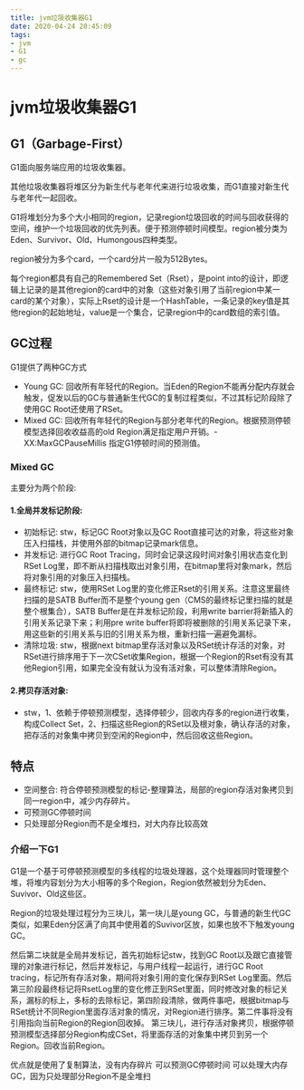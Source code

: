 ```yaml
---
title: jvm垃圾收集器G1
date: 2020-04-24 20:45:09
tags:
- jvm
- G1
- gc
---
```

# jvm垃圾收集器G1
## G1（Garbage-First）
G1面向服务端应用的垃圾收集器。  

其他垃圾收集器将堆区分为新生代与老年代来进行垃圾收集，而G1直接对新生代与老年代一起回收。  

G1将堆划分为多个大小相同的region，记录region垃圾回收的时间与回收获得的空间，维护一个垃圾回收的优先列表。便于预测停顿时间模型。region被分类为Eden、Survivor、Old、Humongous四种类型。

region被分为多个card，一个card分片一般为512Bytes。

每个region都具有自己的Remembered Set（Rset），是point into的设计，即逻辑上记录的是其他region的card中的对象（这些对象引用了当前region中某一card的某个对象），实际上Rset的设计是一个HashTable，一条记录的key值是其他region的起始地址，value是一个集合，记录region中的card数组的索引值。

## GC过程
G1提供了两种GC方式
- Young GC: 回收所有年轻代的Region。当Eden的Region不能再分配内存就会触发，促发以后的GC与普通新生代GC的复制过程类似，不过其标记阶段除了使用GC Root还使用了RSet。
- Mixed GC: 回收所有年轻代的Region与部分老年代的Region。根据预测停顿模型选择回收收益高的old Region满足指定用户开销。-XX:MaxGCPauseMillis 指定G1停顿时间的预测值。


### Mixed GC
主要分为两个阶段:

#### 1.全局并发标记阶段:
   - 初始标记: stw，标记GC Root对象以及GC Root直接可达的对象，将这些对象压入扫描栈，并使用外部的bitmap记录mark信息。
   - 并发标记: 进行GC Root Tracing，同时会记录这段时间对象引用状态变化到RSet Log里，即不断从扫描栈取出对象引用，在bitmap里将对象mark，然后将对象引用的对象压入扫描栈。
   - 最终标记: stw，使用RSet Log里的变化修正Rset的引用关系。注意这里最终扫描的是SATB Buffer而不是整个young gen（CMS的最终标记里扫描的就是整个根集合），SATB Buffer是在并发标记阶段，利用write barrier将新插入的引用关系记录下来；利用pre write buffer将即将被删除的引用关系记录下来，用这些新的引用关系与旧的引用关系为根，重新扫描一遍避免漏标。
   - 清除垃圾: stw，根据next bitmap里存活对象以及RSet统计存活的对象，对RSet进行排序用于下一次CSet收集Region，根据一个Region的Rset有没有其他Region引用，如果完全没有就认为没有活对象，可以整体清除Region。


#### 2.拷贝存活对象:
   - stw，1、依赖于停顿预测模型，选择停顿少，回收内存多的region进行收集，构成Collect Set，2、扫描这些Region的RSet以及根对象，确认存活的对象，把存活的对象集中拷贝到空闲的Region中，然后回收这些Region。

## 特点
- 空间整合: 符合停顿预测模型的标记-整理算法，局部的region存活对象拷贝到同一region中，减少内存碎片。
- 可预测GC停顿时间
- 只处理部分Region而不是全堆扫，对大内存比较高效


### 介绍一下G1 
G1是一个基于可停顿预测模型的多线程的垃圾处理器，这个处理器同时管理整个堆，将堆内容划分为大小相等的多个Region，Region依然被划分为Eden、Suvivor、Old这些区。

Region的垃圾处理过程分为三块儿，第一块儿是young GC，与普通的新生代GC类似，如果Eden分区满了向其中使用着的Suvivor区放，如果也放不下触发young GC。

然后第二块就是全局并发标记，首先初始标记stw，找到GC Root以及跟它直接管理的对象进行标记，然后并发标记，与用户线程一起运行，进行GC Root tracing，标记所有存活对象，期间将对象引用的变化保存到RSet Log里面。然后第三阶段最终标记将RsetLog里的变化修正到RSet里面，同时修改对象的标记关系，漏标的标上，多标的去除标记，第四阶段清除，做两件事吧，根据bitmap与RSet统计不同Region里面存活对象的情况，对Region进行排序。第二件事将没有引用指向当前Region的Region回收掉。 第三块儿，进行存活对象拷贝，根据停顿预测模型选择部分Region构成CSet，将里面存活的对象集中拷贝到另一个Region。回收当前Region。

优点就是使用了复制算法，没有内存碎片
可以预测GC停顿时间
可以处理大内存GC，因为只处理部分Region不是全堆扫
